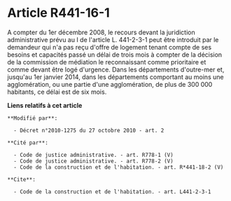 # Article R441-16-1

A compter du 1er décembre 2008, le recours devant la juridiction administrative prévu au I de l'article L. 441-2-3-1 peut
être introduit par le demandeur qui n'a pas reçu d'offre de logement tenant compte de ses besoins et capacités passé un délai
de trois mois à compter de la décision de la commission de médiation le reconnaissant comme prioritaire et comme devant être
logé d'urgence. Dans les départements d'outre-mer et, jusqu'au  1er janvier 2014, dans les départements comportant au moins
une agglomération, ou une partie d'une agglomération, de plus de 300 000 habitants, ce délai est de six mois.

**Liens relatifs à cet article**

	**Modifié par**:

	  - Décret n°2010-1275 du 27 octobre 2010 - art. 2

	**Cité par**:

	  - Code de justice administrative. - art. R778-1 (V)
	  - Code de justice administrative. - art. R778-2 (V)
	  - Code de la construction et de l'habitation. - art. R*441-18-2 (V)

	**Cite**:

	  - Code de la construction et de l'habitation. - art. L441-2-3-1
